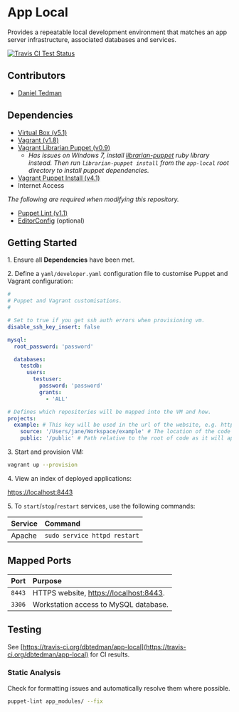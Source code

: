 
# App Local

Provides a repeatable local development environment that matches an app server infrastructure, associated databases and services.

[![Travis CI Test Status](https://travis-ci.org/dbtedman/app-local.svg)](https://travis-ci.org/dbtedman/app-local)

## Contributors

* [Daniel Tedman](http://danieltedman.com)

## Dependencies

* [Virtual Box (v5.1)](https://www.virtualbox.org/)
* [Vagrant (v1.8)](https://www.vagrantup.com)
* [Vagrant Librarian Puppet (v0.9)](https://github.com/mhahn/vagrant-librarian-puppet)
    * *Has issues on Windows 7, install [librarian-puppet](https://github.com/rodjek/librarian-puppet) ruby library instead. Then run `librarian-puppet install` from the `app-local` root directory to install puppet dependencies.*
* [Vagrant Puppet Install (v4.1)](https://github.com/petems/vagrant-puppet-install)
* Internet Access

*The following are required when modifying this repository.*

* [Puppet Lint (v1.1)](http://puppet-lint.com/)
* [EditorConfig](http://editorconfig.org/#download) (optional)

## Getting Started

1\. Ensure all **Dependencies** have been met.

2\. Define a `yaml/developer.yaml` configuration file to customise Puppet and Vagrant configuration:

```yaml
#
# Puppet and Vagrant customisations.
#

# Set to true if you get ssh auth errors when provisioning vm.
disable_ssh_key_insert: false

mysql:
  root_password: 'password'

  databases:
    testdb:
      users:
        testuser:
          password: 'password'
          grants:
            - 'ALL'

# Defines which repositories will be mapped into the VM and how.
projects:
  example: # This key will be used in the url of the website, e.g. https://localhost:8443/example
    source: '/Users/jane/Workspace/example' # The location of the code on the development machine. Use '/' or '\' based on OS.
    public: '/public' # Path relative to the root of code as it will appear in the vm. (Uses '/' here even if source is on Windows)
```

3\. Start and provision VM:

```bash
vagrant up --provision
```

4\. View an index of deployed applications:

[https://localhost:8443](https://localhost:8443)

5\. To `start`/`stop`/`restart` services, use the following commands:

| Service | Command |
|:---|:---|
| Apache | `sudo service httpd restart` |


## Mapped Ports

| Port | Purpose |
|:---|:---|
| `8443` | HTTPS website, [https://localhost:8443](https://localhost:8443). |
| `3306` | Workstation access to MySQL database. |

## Testing

See [https://travis-ci.org/dbtedman/app-local](https://travis-ci.org/dbtedman/app-local) for CI results.

### Static Analysis

Check for formatting issues and automatically resolve them where possible.

```bash
puppet-lint app_modules/ --fix
```
